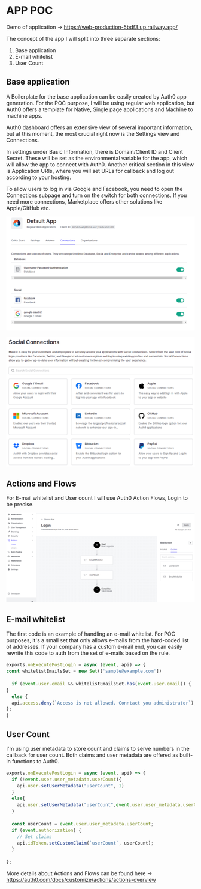 # APP POC

Demo of application -> https://web-production-5bdf3.up.railway.app/

The concept of the app I will split into three separate sections:
1. Base application 
2. E-mail whitelist
3. User Count 

## Base application
A Boilerplate for the base application can be easily created by Auth0 app generation. For the POC purpose, I will be using 
regular web application, but Auth0 offers a template for Native, Single page applications and Machine to machine apps.

Auth0 dashboard offers an extensive view of several important information, but at this moment, the most crucial right now is the Settings view 
and Connections. 

In settings under Basic Information, there is Domain/Client ID and Client Secret. These will be set as the environmental variable for the app, which will allow the app to connect with Auth0.
Another critical section in this view is Application URIs, where you will set URLs for callback and log out according to your hosting.

To allow users to log in via Google and Facebook, you need to open the Connections subpage and turn on the switch for both connections. 
If you need more connections, Marketplace offers other solutions like Apple/GitHub etc. 


![](.README_images/166cea38.png)


![](.README_images/24f49e22.png)


## Actions and Flows
For E-mail whitelist and User count I will use Auth0 Action Flows, Login to be precise. 

![](.README_images/7170ef33.png)

## E-mail whitelist

The first code is an example of handling an e-mail whitelist. For POC purposes, it's a small set that only allows e-mails from the hard-coded list of addresses.
If your company has a custom e-mail end, you can easily rewrite this code to auth from the set of e-mails based on the rule.

```javascript
exports.onExecutePostLogin = async (event, api) => {
const whitelistEmailsSet = new Set(['sample@example.com'])

  if (event.user.email && whitelistEmailsSet.has(event.user.email)) {
}
  else {
  api.access.deny(`Access is not allowed. Conntact you administrator`);
};
}
```

## User Count
I'm using user metadata to store count and claims to serve numbers in the callback for user count. Both claims and user metadata are offered as built-in functions to Auth0.
```javascript
exports.onExecutePostLogin = async (event, api) => {
  if (!event.user.user_metadata.userCount){
    api.user.setUserMetadata("userCount", 1)
  }
  else{
    api.user.setUserMetadata("userCount",event.user.user_metadata.userCount+1 )
  }

  const userCount = event.user.user_metadata.userCount;
  if (event.authorization) {
    // Set claims 
    api.idToken.setCustomClaim(`userCount`, userCount);
  }

};
```

More details about Actions and Flows can be found here -> https://auth0.com/docs/customize/actions/actions-overview

